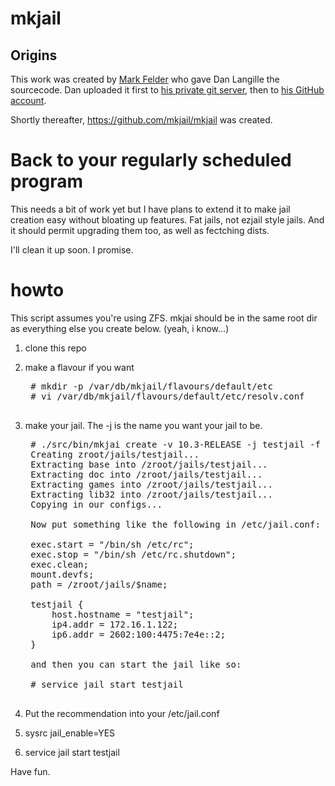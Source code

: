 # mkjail

## Origins

This work was created by [Mark Felder](https://github.com/feld) who gave
Dan Langille the sourcecode.  Dan uploaded it first to [his private git server](https://git.langille.org/dvl/mkjail),
then to [his GitHub account](https://github.com/dlangille/mkjail).

Shortly thereafter, https://github.com/mkjail/mkjail was created.

# Back to your regularly scheduled program


This needs a bit of work yet but I have plans to extend it to make jail
creation easy without bloating up features. Fat jails, not ezjail style
jails. And it should permit upgrading them too, as well as fectching dists.

I'll clean it up soon. I promise.

# howto

This script assumes you're using ZFS. mkjai should be in the same
root dir as everything else you create below. (yeah, i know...)

1. clone this repo

2. make a flavour if you want

    <pre>
    # mkdir -p /var/db/mkjail/flavours/default/etc
    # vi /var/db/mkjail/flavours/default/etc/resolv.conf
    </pre>

3. make your jail. The -j is the name you want your jail to be.

    <pre>
    # ./src/bin/mkjai create -v 10.3-RELEASE -j testjail -f default
    Creating zroot/jails/testjail...
    Extracting base into /zroot/jails/testjail...
    Extracting doc into /zroot/jails/testjail...
    Extracting games into /zroot/jails/testjail...
    Extracting lib32 into /zroot/jails/testjail...
    Copying in our configs...
    
    Now put something like the following in /etc/jail.conf:
    
    exec.start = "/bin/sh /etc/rc";
    exec.stop = "/bin/sh /etc/rc.shutdown";
    exec.clean;
    mount.devfs;
    path = /zroot/jails/$name;
    
    testjail {
        host.hostname = "testjail";
        ip4.addr = 172.16.1.122;
        ip6.addr = 2602:100:4475:7e4e::2;
    }
    
    and then you can start the jail like so:
    
    # service jail start testjail
    </pre>

4. Put the recommendation into your /etc/jail.conf

5. sysrc jail_enable=YES

6. service jail start testjail

Have fun.
